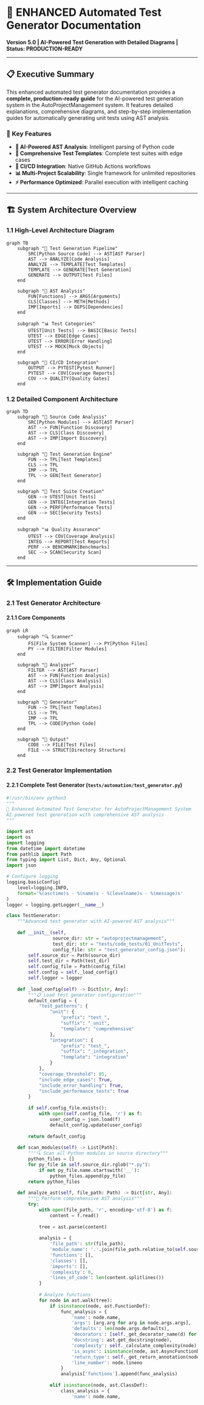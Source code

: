 # 🤖 ENHANCED Automated Test Generator Documentation
**Version 5.0 | AI-Powered Test Generation with Detailed Diagrams | Status: PRODUCTION-READY**

---

## 📋 Executive Summary

This enhanced automated test generator documentation provides a **complete, production-ready guide** for the AI-powered test generation system in the AutoProjectManagement system. It features detailed explanations, comprehensive diagrams, and step-by-step implementation guides for automatically generating unit tests using AST analysis.

### 🎯 Key Features
- **🤖 AI-Powered AST Analysis**: Intelligent parsing of Python code
- **📝 Comprehensive Test Templates**: Complete test suites with edge cases
- **🔄 CI/CD Integration**: Native GitHub Actions workflows
- **📊 Multi-Project Scalability**: Single framework for unlimited repositories
- **⚡ Performance Optimized**: Parallel execution with intelligent caching

---

## 🏗️ System Architecture Overview

### 1.1 High-Level Architecture Diagram
```mermaid
graph TB
    subgraph "🎯 Test Generation Pipeline"
        SRC[Python Source Code] --> AST[AST Parser]
        AST --> ANALYZE[Code Analysis]
        ANALYZE --> TEMPLATE[Test Templates]
        TEMPLATE --> GENERATE[Test Generation]
        GENERATE --> OUTPUT[Test Files]
    end
    
    subgraph "🔧 AST Analysis"
        FUN[Functions] --> ARGS[Arguments]
        CLS[Classes] --> METH[Methods]
        IMP[Imports] --> DEPS[Dependencies]
    end
    
    subgraph "📊 Test Categories"
        UTEST[Unit Tests] --> BASIC[Basic Tests]
        UTEST --> EDGE[Edge Cases]
        UTEST --> ERROR[Error Handling]
        UTEST --> MOCK[Mock Objects]
    end
    
    subgraph "🔄 CI/CD Integration"
        OUTPUT --> PYTEST[Pytest Runner]
        PYTEST --> COV[Coverage Reports]
        COV --> QUALITY[Quality Gates]
    end
```

### 1.2 Detailed Component Architecture
```mermaid
graph TD
    subgraph "📝 Source Code Analysis"
        SRC[Python Modules] --> AST[AST Parser]
        AST --> FUN[Function Discovery]
        AST --> CLS[Class Discovery]
        AST --> IMP[Import Discovery]
    end
    
    subgraph "🤖 Test Generation Engine"
        FUN --> TPL[Test Templates]
        CLS --> TPL
        IMP --> TPL
        TPL --> GEN[Test Generator]
    end
    
    subgraph "🧪 Test Suite Creation"
        GEN --> UTEST[Unit Tests]
        GEN --> INTEG[Integration Tests]
        GEN --> PERF[Performance Tests]
        GEN --> SEC[Security Tests]
    end
    
    subgraph "📊 Quality Assurance"
        UTEST --> COV[Coverage Analysis]
        INTEG --> REPORT[Test Reports]
        PERF --> BENCHMARK[Benchmarks]
        SEC --> SCAN[Security Scan]
    end
```

---

## 🛠️ Implementation Guide

### 2.1 Test Generator Architecture

#### 2.1.1 Core Components
```mermaid
graph LR
    subgraph "🔍 Scanner"
        FS[File System Scanner] --> PY[Python Files]
        PY --> FILTER[Filter Modules]
    end
    
    subgraph "🔬 Analyzer"
        FILTER --> AST[AST Parser]
        AST --> FUN[Function Analysis]
        AST --> CLS[Class Analysis]
        AST --> IMP[Import Analysis]
    end
    
    subgraph "📝 Generator"
        FUN --> TPL[Test Templates]
        CLS --> TPL
        IMP --> TPL
        TPL --> CODE[Python Code]
    end
    
    subgraph "💾 Output"
        CODE --> FILE[Test Files]
        FILE --> STRUCT[Directory Structure]
    end
```

### 2.2 Test Generator Implementation

#### 2.2.1 Complete Test Generator (`tests/automation/test_generator.py`)
```python
#!/usr/bin/env python3
"""
🤖 Enhanced Automated Test Generator for AutoProjectManagement System
AI-powered test generation with comprehensive AST analysis
"""

import ast
import os
import logging
from datetime import datetime
from pathlib import Path
from typing import List, Dict, Any, Optional
import json

# Configure logging
logging.basicConfig(
    level=logging.INFO,
    format='%(asctime)s - %(name)s - %(levelname)s - %(message)s'
)
logger = logging.getLogger(__name__)

class TestGenerator:
    """Advanced test generator with AI-powered AST analysis"""
    
    def __init__(self, 
                 source_dir: str = "autoprojectmanagement",
                 test_dir: str = "tests/code_tests/01_UnitTests",
                 config_file: str = "test_generator_config.json"):
        self.source_dir = Path(source_dir)
        self.test_dir = Path(test_dir)
        self.config_file = Path(config_file)
        self.config = self._load_config()
        self.logger = logger
        
    def _load_config(self) -> Dict[str, Any]:
        """📋 Load test generator configuration"""
        default_config = {
            "test_patterns": {
                "unit": {
                    "prefix": "test_",
                    "suffix": "_unit",
                    "template": "comprehensive"
                },
                "integration": {
                    "prefix": "test_",
                    "suffix": "_integration",
                    "template": "integration"
                }
            },
            "coverage_threshold": 85,
            "include_edge_cases": True,
            "include_error_handling": True,
            "include_performance_tests": True
        }
        
        if self.config_file.exists():
            with open(self.config_file, 'r') as f:
                user_config = json.load(f)
                default_config.update(user_config)
                
        return default_config
    
    def scan_modules(self) -> List[Path]:
        """🔍 Scan all Python modules in source directory"""
        python_files = []
        for py_file in self.source_dir.rglob("*.py"):
            if not py_file.name.startswith('__'):
                python_files.append(py_file)
        return python_files
    
    def analyze_ast(self, file_path: Path) -> Dict[str, Any]:
        """🔬 Perform comprehensive AST analysis"""
        try:
            with open(file_path, 'r', encoding='utf-8') as f:
                content = f.read()
                
            tree = ast.parse(content)
            
            analysis = {
                'file_path': str(file_path),
                'module_name': '.'.join(file_path.relative_to(self.source_dir).with_suffix('').parts),
                'functions': [],
                'classes': [],
                'imports': [],
                'complexity': 0,
                'lines_of_code': len(content.splitlines())
            }
            
            # Analyze functions
            for node in ast.walk(tree):
                if isinstance(node, ast.FunctionDef):
                    func_analysis = {
                        'name': node.name,
                        'args': [arg.arg for arg in node.args.args],
                        'defaults': len(node.args.defaults),
                        'decorators': [self._get_decorator_name(d) for d in node.decorator_list],
                        'docstring': ast.get_docstring(node),
                        'complexity': self._calculate_complexity(node),
                        'is_async': isinstance(node, ast.AsyncFunctionDef),
                        'return_type': self._get_return_annotation(node),
                        'line_number': node.lineno
                    }
                    analysis['functions'].append(func_analysis)
                    
                elif isinstance(node, ast.ClassDef):
                    class_analysis = {
                        'name': node.name,
